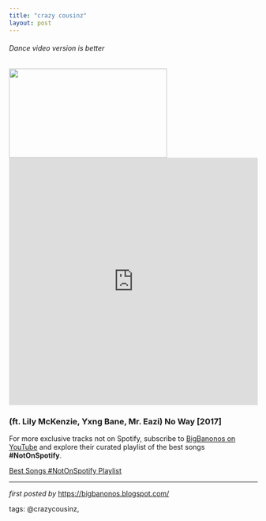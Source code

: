 ```yaml
---
title: "crazy cousinz"
layout: post
---
```

<h6>Dance video version is better</h6><a href="https://i.ytimg.com/vi/B7lSqbD7ZAw/maxresdefault.jpg" imageanchor="1" ><img border="0" src="https://i.ytimg.com/vi/B7lSqbD7ZAw/maxresdefault.jpg" width="320" height="180" data-original-width="800" data-original-height="450" /></a>
<iframe width="100%" height="500px" src="https://www.youtube.com/embed/videoseries?list=PLtuNtuTatqI1F5xt3-J2xHiTGzVlAmeT2" frameborder="0" allow="autoplay; encrypted-media" allowfullscreen></iframe><h3>(ft. Lily McKenzie, Yxng Bane, Mr. Eazi) No Way [2017]</h3>

<!--Subscribe and Playlist Links-->
<div>
    <p>For more exclusive tracks not on Spotify, subscribe to <a href="https://www.youtube.com/@BigBanonos" target="_blank">BigBanonos on YouTube</a> and explore their curated playlist of the best songs <strong>#NotOnSpotify</strong>.</p>
    <p><a href="https://www.youtube.com/playlist?list=PLtuNtuTatqI0kFahUCbtbfenC_ET5O_tr" target="_blank">Best Songs #NotOnSpotify Playlist<br /></a></p></div>

<hr />

<p><em>first posted by</em> <a href="https://bigbanonos.blogspot.com/" rel="noopener" target="_new">https://bigbanonos.blogspot.com/</a></p>

<p>tags: @crazycousinz,</p>
